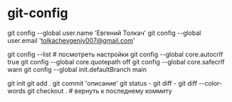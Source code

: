 # git-config

git config --global user.name 'Eвгений Толкач'
git config --global user.email 'tolkachevgeniy007@gmail.com'

git config --list # посмотреть настройки 
git config --global core.autocrlf true
git config --global core.quotepath off
git config --global core.safecrlf warn
git config --global init.defaultBranch main

git init
git add .
git commit 'описание'
git status -
git diff -
git diff --color-words
git checkout . # вернуть к последнему коммиту
